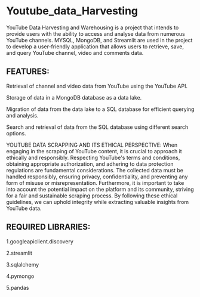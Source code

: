 # Youtube_data_Harvesting

YouTube Data Harvesting and Warehousing is a project that intends to provide users with the ability to access and analyse data from numerous YouTube channels. MYSQL, MongoDB, and Streamlit are used in the project to develop a user-friendly application that allows users to retrieve, save, and query YouTube channel, video and comments data.

## FEATURES: 
Retrieval of channel and video data from YouTube using the YouTube API.

Storage of data in a MongoDB database as a data lake.

Migration of data from the data lake to a SQL database for efficient querying and analysis.

Search and retrieval of data from the SQL database using different search options.

YOUTUBE DATA SCRAPPING AND ITS ETHICAL PERSPECTIVE: When engaging in the scraping of YouTube content, it is crucial to approach it ethically and responsibly. Respecting YouTube's terms and conditions, obtaining appropriate authorization, and adhering to data protection regulations are fundamental considerations. The collected data must be handled responsibly, ensuring privacy, confidentiality, and preventing any form of misuse or misrepresentation. Furthermore, it is important to take into account the potential impact on the platform and its community, striving for a fair and sustainable scraping process. By following these ethical guidelines, we can uphold integrity while extracting valuable insights from YouTube data.

## REQUIRED LIBRARIES:

1.googleapiclient.discovery

2.streamlit

3.sqlalchemy

4.pymongo

5.pandas